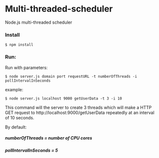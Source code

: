 # Multi-threaded-scheduler
Node.js multi-threaded scheduler

### Install
`$ npm install`

### Run:

Run with parameters:

`$ node server.js domain port requestURL -t numberOfThreads -i pollIntervalInSeconds`

example:

`$ node server.js localhost 9000 getUserData -t 3 -i 10`


This command will the server to create 3 threads which will make a HTTP GET request to http://localhost:9000/getUserData repeatedly at an interval of 10 seconds.

By default:

##### numberOfThreads = number of CPU cores
##### pollIntervalInSeconds = 5